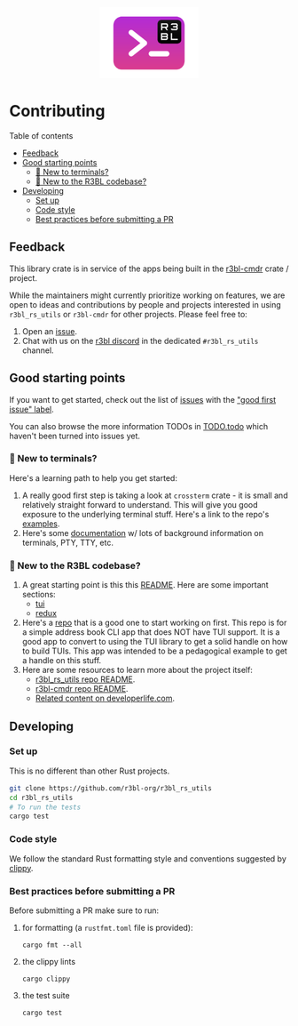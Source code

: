 <p align="center">
  <img src="r3bl-term.svg" height="128px">
</p>

# Contributing
<a id="markdown-contributing" name="contributing"></a>


Table of contents

<!-- TOC -->

- [Feedback](#feedback)
- [Good starting points](#good-starting-points)
  - [🦜 New to terminals?](#%F0%9F%A6%9C-new-to-terminals)
  - [🐒 New to the R3BL codebase?](#-new-to-the-r3bl-codebase)
- [Developing](#developing)
  - [Set up](#set-up)
  - [Code style](#code-style)
  - [Best practices before submitting a PR](#best-practices-before-submitting-a-pr)

<!-- /TOC -->

## Feedback
<a id="markdown-feedback" name="feedback"></a>


This library crate is in service of the apps being built in the
[r3bl-cmdr](https://github.com/r3bl-org/r3bl-cmdr/) crate / project.

While the maintainers might currently prioritize working on features, we are open to ideas and
contributions by people and projects interested in using `r3bl_rs_utils` or `r3bl-cmdr` for other
projects. Please feel free to:

1. Open an [issue](https://github.com/r3bl-org/r3bl_rs_utils/issues/new/choose).
2. Chat with us on the [r3bl discord](https://discord.gg/pG4wjDnm) in the dedicated `#r3bl_rs_utils`
   channel.

## Good starting points
<a id="markdown-good-starting-points" name="good-starting-points"></a>


If you want to get started, check out the list of
[issues](https://github.com/r3bl-org/r3bl_rs_utils/issues) with the
["good first issue" label](https://github.com/r3bl-org/r3bl_rs_utils/issues?q=is%3Aissue+is%3Aopen+label%3A%22good+first+issue%22).

You can also browse the more information TODOs in [TODO.todo](TODO.todo) which haven't been turned
into issues yet.

### 🦜 New to terminals?
<a id="markdown-%F0%9F%A6%9C-new-to-terminals%3F" name="%F0%9F%A6%9C-new-to-terminals%3F"></a>


Here's a learning path to help you get started:

1. A really good first step is taking a look at `crossterm` crate - it is small and relatively
   straight forward to understand. This will give you good exposure to the underlying terminal
   stuff. Here's a link to the repo's
   [examples](https://github.com/crossterm-rs/crossterm/tree/master/examples).
2. Here's some
   [documentation](https://docs.rs/r3bl_rs_utils/0.7.41/r3bl_rs_utils/tui/crossterm_helpers/index.html)
   w/ lots of background information on terminals, PTY, TTY, etc.

### 🐒 New to the R3BL codebase?
<a id="markdown-%F0%9F%90%92-new-to-the-r3bl-codebase%3F" name="%F0%9F%90%92-new-to-the-r3bl-codebase%3F"></a>


1. A great starting point is this this [README](https://github.com/r3bl-org/r3bl_rs_utils). Here are
   some important sections:
   - [tui](https://github.com/r3bl-org/r3bl_rs_utils#tui)
   - [redux](https://github.com/r3bl-org/r3bl_rs_utils#redux)
2. Here's a [repo](https://github.com/r3bl-org/address-book-with-redux-tui/releases/tag/1.0) that is
   a good one to start working on first. This repo is for a simple address book CLI app that does
   NOT have TUI support. It is a good app to convert to using the TUI library to get a solid handle
   on how to build TUIs. This app was intended to be a pedagogical example to get a handle on this
   stuff.
3. Here are some resources to learn more about the project itself:
   - [r3bl_rs_utils repo README](https://github.com/r3bl-org/r3bl_rs_utils/blob/main/README.md).
   - [r3bl-cmdr repo README](https://github.com/r3bl-org/r3bl-cmdr/blob/main/README.md).
   - [Related content on developerlife.com](https://developerlife.com/category/Rust/).

## Developing
<a id="markdown-developing" name="developing"></a>


### Set up
<a id="markdown-set-up" name="set-up"></a>


This is no different than other Rust projects.

```bash
git clone https://github.com/r3bl-org/r3bl_rs_utils
cd r3bl_rs_utils
# To run the tests
cargo test
```

### Code style
<a id="markdown-code-style" name="code-style"></a>


We follow the standard Rust formatting style and conventions suggested by
[clippy](https://github.com/rust-lang/rust-clippy).

### Best practices before submitting a PR
<a id="markdown-best-practices-before-submitting-a-pr" name="best-practices-before-submitting-a-pr"></a>


Before submitting a PR make sure to run:

1. for formatting (a `rustfmt.toml` file is provided):

   ```shell
   cargo fmt --all
   ```

2. the clippy lints

   ```shell
   cargo clippy
   ```

3. the test suite

   ```shell
   cargo test
   ```
